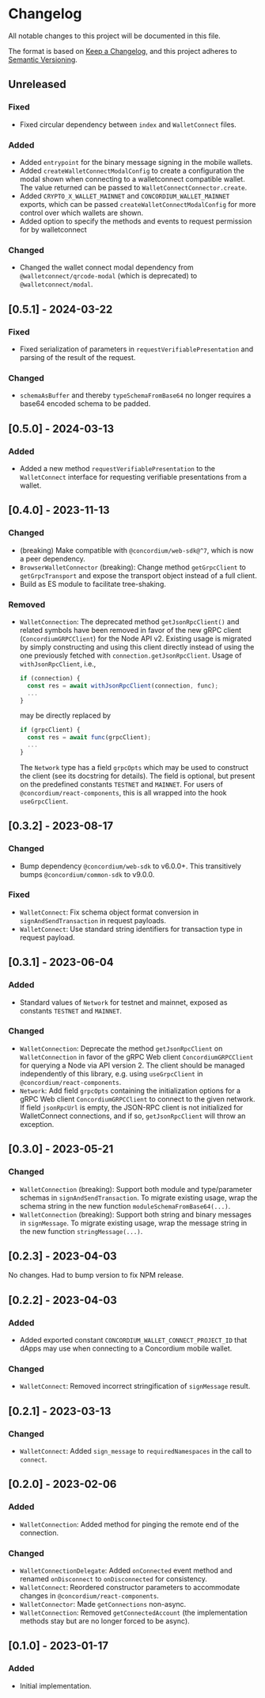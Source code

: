 # Changelog

All notable changes to this project will be documented in this file.

The format is based on [Keep a Changelog](https://keepachangelog.com/en/1.0.0/),
and this project adheres to [Semantic Versioning](https://semver.org/spec/v2.0.0.html).

## Unreleased

### Fixed

-   Fixed circular dependency between `index` and `WalletConnect` files.

### Added

-   Added `entrypoint` for the binary message signing in the mobile wallets.
-   Added `createWalletConnectModalConfig` to create a configuration the modal shown when connecting to a walletconnect compatible wallet. The value returned can be passed to `WalletConnectConnector.create`.
-   Added `CRYPTO_X_WALLET_MAINNET` and `CONCORDIUM_WALLET_MAINNET` exports, which can be passed `createWalletConnectModalConfig` for more control over which wallets are shown.
-   Added option to specify the methods and events to request permission for by walletconnect

### Changed

-   Changed the wallet connect modal dependency from `@walletconnect/qrcode-modal` (which is deprecated) to `@walletconnect/modal`.

## [0.5.1] - 2024-03-22

### Fixed

-   Fixed serialization of parameters in `requestVerifiablePresentation` and parsing of the result of the request.

### Changed

-   `schemaAsBuffer` and thereby `typeSchemaFromBase64` no longer requires a base64 encoded schema to be padded.

## [0.5.0] - 2024-03-13

### Added

-   Added a new method `requestVerifiablePresentation` to the `WalletConnect` interface for requesting verifiable presentations from a wallet.

## [0.4.0] - 2023-11-13

### Changed

-   (breaking) Make compatible with `@concordium/web-sdk@^7`, which is now a peer dependency.
-   `BrowserWalletConnector` (breaking): Change method `getGrpcClient` to `getGrpcTransport`
    and expose the transport object instead of a full client.
-   Build as ES module to facilitate tree-shaking.

### Removed

-   `WalletConnection`: The deprecated method `getJsonRpcClient()` and related symbols have been removed
    in favor of the new gRPC client (`ConcordiumGRPCClient`) for the Node API v2.
    Existing usage is migrated by simply constructing and using this client directly
    instead of using the one previously fetched with `connection.getJsonRpcClient`.
    Usage of `withJsonRpcClient`, i.e.,
    ```typescript
    if (connection) {
      const res = await withJsonRpcClient(connection, func);
      ...
    }
    ```
    may be directly replaced by
    ```typescript
    if (grpcClient) {
      const res = await func(grpcClient);
      ...
    }
    ```
    The `Network` type has a field `grpcOpts` which may be used to construct the client (see its docstring for details).
    The field is optional, but present on the predefined constants `TESTNET` and `MAINNET`.
    For users of `@concordium/react-components`, this is all wrapped into the hook `useGrpcClient`.

## [0.3.2] - 2023-08-17

### Changed

-   Bump dependency `@concordium/web-sdk` to v6.0.0+. This transitively bumps `@concordium/common-sdk` to v9.0.0.

### Fixed

-   `WalletConnect`: Fix schema object format conversion in `signAndSendTransaction` in request payloads.
-   `WalletConnect`: Use standard string identifiers for transaction type in request payload.

## [0.3.1] - 2023-06-04

### Added

-   Standard values of `Network` for testnet and mainnet, exposed as constants `TESTNET` and `MAINNET`.

### Changed

-   `WalletConnection`: Deprecate the method `getJsonRpcClient` on `WalletConnection`
    in favor of the gRPC Web client `ConcordiumGRPCClient` for querying a Node via API version 2.
    The client should be managed independently of this library, e.g. using `useGrpcClient` in `@concordium/react-components`.
-   `Network`: Add field `grpcOpts` containing the initialization options for a gRPC Web client `ConcordiumGRPCClient`
    to connect to the given network.
    If field `jsonRpcUrl` is empty, the JSON-RPC client is not initialized for WalletConnect connections,
    and if so, `getJsonRpcClient` will throw an exception.

## [0.3.0] - 2023-05-21

### Changed

-   `WalletConnection` (breaking): Support both module and type/parameter schemas in `signAndSendTransaction`.
    To migrate existing usage, wrap the schema string in the new function `moduleSchemaFromBase64(...)`.
-   `WalletConnection` (breaking): Support both string and binary messages in `signMessage`.
    To migrate existing usage, wrap the message string in the new function `stringMessage(...)`.

## [0.2.3] - 2023-04-03

No changes. Had to bump version to fix NPM release.

## [0.2.2] - 2023-04-03

### Added

-   Added exported constant `CONCORDIUM_WALLET_CONNECT_PROJECT_ID` that dApps may use when connecting to a Concordium mobile wallet.

### Changed

-   `WalletConnect`: Removed incorrect stringification of `signMessage` result.

## [0.2.1] - 2023-03-13

### Changed

-   `WalletConnect`: Added `sign_message` to `requiredNamespaces` in the call to `connect`.

## [0.2.0] - 2023-02-06

### Added

-   `WalletConnection`: Added method for pinging the remote end of the connection.

### Changed

-   `WalletConnectionDelegate`: Added `onConnected` event method and renamed `onDisconnect` to `onDisconnected`
    for consistency.
-   `WalletConnect`: Reordered constructor parameters to accommodate changes in `@concordium/react-components`.
-   `WalletConnector`: Made `getConnections` non-async.
-   `WalletConnection`: Removed `getConnectedAccount` (the implementation methods stay but are no longer forced to be async).

## [0.1.0] - 2023-01-17

### Added

-   Initial implementation.
